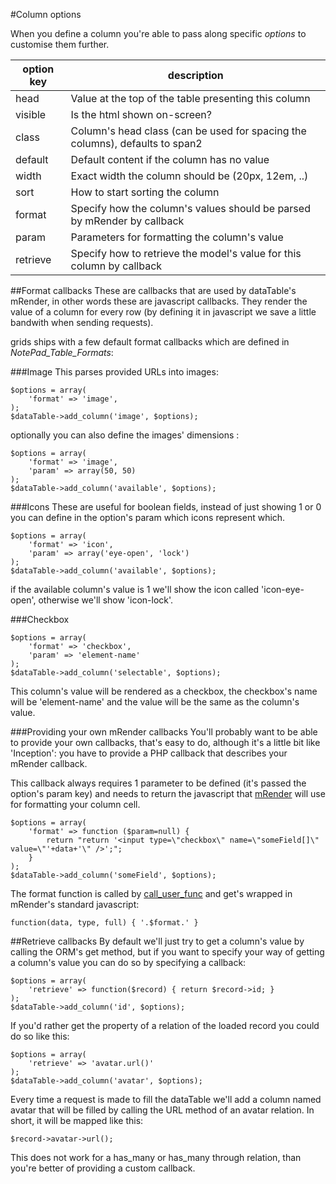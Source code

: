 #Column options

When you define a column you're able to pass along specific *options* to customise them further.

option key		| description
----------------|-------------
head			| Value at the top of the table presenting this column
visible			| Is the html shown on-screen?
class			| Column's head class (can be used for spacing the columns), defaults to span2
default			| Default content if the column has no value
width			| Exact width the column should be (20px, 12em, ..)
sort			| How to start sorting the column
format			| Specify how the column's values should be parsed by mRender by callback
param			| Parameters for formatting the column's value
retrieve		| Specify how to retrieve the model's value for this column by callback

##Format callbacks
These are callbacks that are used by dataTable's mRender, in other words these are javascript callbacks. They render the value of a column for every row (by defining it in javascript we save a little bandwith when sending requests).

grids ships with a few default format callbacks which are defined in *NotePad_Table_Formats*:

###Image
This parses provided URLs into images:

	$options = array(
		'format' => 'image',
	);
	$dataTable->add_column('image', $options);

optionally you can also define the images' dimensions :

	$options = array(
		'format' => 'image',
		'param' => array(50, 50)
	);
	$dataTable->add_column('available', $options);

###Icons
These are useful for boolean fields, instead of just showing 1 or 0 you can define in the option's param which icons represent which.

	$options = array(
		'format' => 'icon',
		'param' => array('eye-open', 'lock')
	);
	$dataTable->add_column('available', $options);

if the available column's value is 1 we'll show the icon called 'icon-eye-open', otherwise we'll show 'icon-lock'.

###Checkbox

	$options = array(
		'format' => 'checkbox',
		'param' => 'element-name'
	);
	$dataTable->add_column('selectable', $options);

This column's value will be rendered as a checkbox, the checkbox's name will be 'element-name' and the value will be the same as the column's value.

###Providing your own mRender callbacks
You'll probably want to be able to provide your own callbacks, that's easy to do, although it's a little bit like 'Inception': you have to provide a PHP callback that describes your mRender callback.

This callback always requires 1 parameter to be defined (it's passed the option's param key) and needs to return the javascript that [mRender](http://datatables.net/usage/columns#mRender) will use for formatting your column cell. 

	$options = array(
		'format' => function ($param=null) {
			return "return '<input type=\"checkbox\" name=\"someField[]\" value=\"'+data+'\" />';";
		}
	);
	$dataTable->add_column('someField', $options);

The format function is called by [call_user_func](http://php.net/manual/en/function.call-user-func.php) 
and get's wrapped in mRender's standard javascript:

	function(data, type, full) { '.$format.' }


##Retrieve callbacks
By default we'll just try to get a column's value by calling the ORM's get method, but if you want to specify your way of getting a column's value you can do so by specifying a callback:

	$options = array(
		'retrieve' => function($record) { return $record->id; }
	);
	$dataTable->add_column('id', $options);

If you'd rather get the property of a relation of the loaded record you could do so like this:

	$options = array(
		'retrieve' => 'avatar.url()'
	);
	$dataTable->add_column('avatar', $options);

Every time a request is made to fill the dataTable we'll add a column named avatar that will be filled by calling the URL method of an avatar relation.
In short, it will be mapped like this: 

	$record->avatar->url();

This does not work for a has_many or has_many through relation, than you're better of providing a custom callback.
